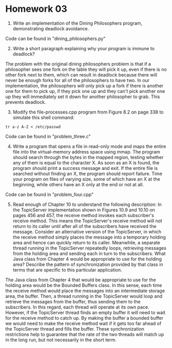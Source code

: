 # Homework 03

1. Write an implementation of the Dining Philosophers program, demonstrating deadlock avoidance.

Code can be found in "dining_philosophers.py"

2. Write a short paragraph explaining why your program is immune to deadlock?

The problem with the original dining philosophers problem is that if a philosopher sees one fork on the table they will pick it up, even if there is no other fork next to them, which can result in deadlock because there will never be enough forks for all of the philosophers to have two. In our implementation, the philosophers will only pick up a fork if there is another one for them to pick up, if they pick one up and they can't pick another one up they will immediately set it down for another philosopher to grab. This prevents deadlock. 

3. Modify the file-processes.cpp program from Figure 8.2 on page 338 to simulate this shell command:
```
tr a-z A-Z < /etc/passwd
```
Code can be found in "problem_three.c"

4. Write a program that opens a file in read-only mode and maps the entire file into the virtual-memory address space using mmap. The program should search through the bytes in the mapped region, testing whether any of them is equal to the character X. As soon as an X is found, the program should print a success message and exit. If the entire file is searched without finding an X, the program should report failure. Time your program on files of varying size, some of which have an X at the beginning, while others have an X only at the end or not at all.

Code can be found in "problem_four.cpp"

5. Read enough of Chapter 10 to understand the following description: In the TopicServer implementation shown in Figures 10.9 and 10.10 on pages 456 and 457, the receive method invokes each subscriber's receive method. This means the TopicServer's receive method will not return to its caller until after all of the subscribers have received the message. Consider an alternative version of the TopicServer, in which the receive method simply places the message into a temporary holding area and hence can quickly return to its caller. Meanwhile, a separate thread running in the TopicServer repeatedly loops, retrieving messages from the holding area and sending each in turn to the subscribers. What Java class from Chapter 4 would be appropriate to use for the holding area? Describe the pattern of synchronization provided by that class in terms that are specific to this particular application.

The Java class from Chapter 4 that would be appropriate to use for the holding area would be the Bounded Buffers class. In this sense, each time the receive method would place the messages into an intermediate storage area, the buffer. Then, a thread running in the TopicServer would loop and retrieve the messages from the buffer, thus sending them to the subscribers. In this regard, each thread will operate at its own pace. However, if the TopicServer thread finds an empty buffer it will need to wait for the receive method to catch up. By making the buffer a bounded buffer we would need to make the receive method wait if it gets too far ahead of the TopicServer thread and fills the buffer. These synchronization restrictions help to guarantee that the rate of the two threads will match up in the long run, but not necessarily in the short term.
